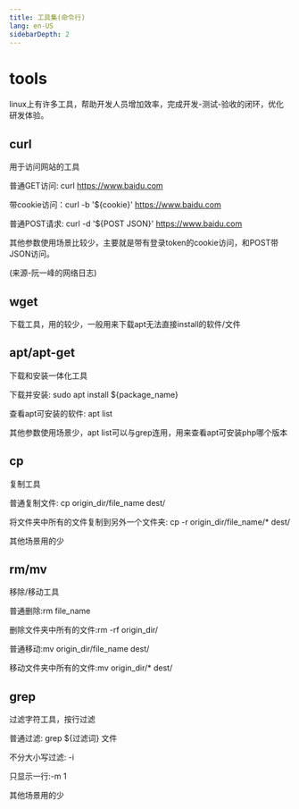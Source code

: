 ```yaml
---
title: 工具集(命令行)
lang: en-US
sidebarDepth: 2
---
```


# tools

linux上有许多工具，帮助开发人员增加效率，完成开发-测试-验收的闭环，优化研发体验。

## curl

用于访问网站的工具

普通GET访问: curl https://www.baidu.com

带cookie访问：curl -b '${cookie}' https://www.baidu.com

普通POST请求: curl -d '${POST JSON}' https://www.baidu.com

其他参数使用场景比较少，主要就是带有登录token的cookie访问，和POST带JSON访问。

(来源-阮一峰的网络日志)

## wget

下载工具，用的较少，一般用来下载apt无法直接install的软件/文件

## apt/apt-get

下载和安装一体化工具

下载并安装: sudo apt install ${package_name}

查看apt可安装的软件: apt list

其他参数使用场景少，apt list可以与grep连用，用来查看apt可安装php哪个版本

## cp 

复制工具

普通复制文件: cp origin_dir/file_name dest/

将文件夹中所有的文件复制到另外一个文件夹: cp -r origin_dir/file_name/* dest/

其他场景用的少 

## rm/mv

移除/移动工具

普通删除:rm file_name

删除文件夹中所有的文件:rm -rf origin_dir/

普通移动:mv origin_dir/file_name dest/

移动文件夹中所有的文件:mv origin_dir/* dest/

## grep

过滤字符工具，按行过滤

普通过滤: grep ${过滤词} 文件

不分大小写过滤: -i

只显示一行:-m 1

其他场景用的少
